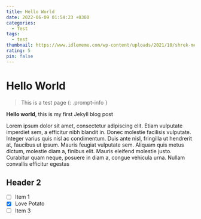 ```yaml
---
title: Hello World
date: 2022-06-09 01:54:23 +0300
categories:
  - Test
tags:
  - test
thumbnail: https://www.idlememe.com/wp-content/uploads/2021/10/shrek-meme-idlememe-1.jpg
rating: 5
pin: false
---
```


# Hello World

> This is a test page
{: .prompt-info }

**Hello world**, this is my first Jekyll blog post

Lorem ipsum dolor sit amet, consectetur adipiscing elit. Etiam vulputate imperdiet sem, a efficitur nibh blandit in. Donec molestie facilisis vulputate. Integer varius quis nisl ac condimentum. Duis ante nisl, fringilla ut hendrerit at, faucibus ut ipsum. Mauris feugiat vulputate sem. Aliquam quis metus dictum, molestie diam a, finibus elit. Mauris eleifend molestie justo. Curabitur quam neque, posuere in diam a, congue vehicula urna. Nullam convallis efficitur egestas

## Header 2

- [ ] Item 1
- [x] Love Potato
- [ ] Item 3
